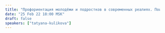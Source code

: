 ```yaml
---
title: "Профориентация молодёжи и подростков в современных реалиях. Поиск себя и профессии будущего"
date: "25 Feb 22 18:00 MSK"
draft: false
speakers: ["tatyana-kulikova"]
---
```

